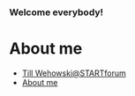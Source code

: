 ### Welcome everybody! 

# About me
* [Till Wehowski@STARTforum](https://startforum.de/u/till.wehowski/about)
* [About me](https://webfan.de/u/frdl-github-2658030)
